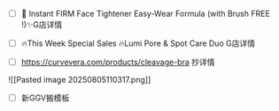 - [ ] 🌸 Instant FIRM Face Tightener Easy-Wear Formula (with Brush FREE !)✨G店详情

 
- [ ] 🔥This Week Special Sales 🔥Lumi Pore & Spot Care Duo G店详情

- [ ] https://curvevera.com/products/cleavage-bra 抄详情

![[Pasted image 20250805110317.png]]

- [ ] 新GGV搬模板